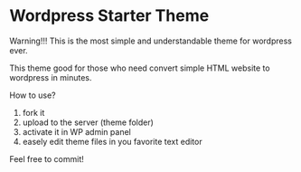 # Wordpress Starter Theme

Warning!!! This is the most simple and understandable theme for wordpress ever.

This theme good for those who need convert simple HTML website to wordpress in minutes.

How to use? 
1. fork it
2. upload to the server (theme folder)
3. activate it in WP admin panel
4. easely edit theme files in you favorite text editor

Feel free to commit!
